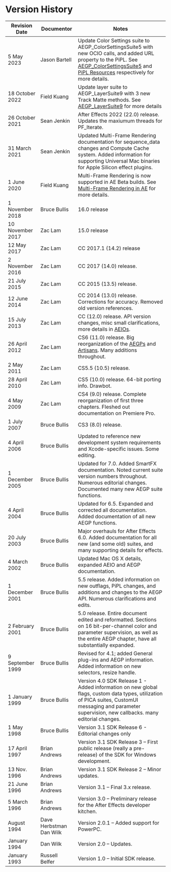 <a id="history"></a>

# Version History

| Revision Date    | Documentor              | Notes                                                                                                                                                                                                                                                                                                                 |
|------------------|-------------------------|-----------------------------------------------------------------------------------------------------------------------------------------------------------------------------------------------------------------------------------------------------------------------------------------------------------------------|
| 5 May 2023       | Jason Bartell           | Update Color Settings suite to AEGP_ColorSettingsSuite5 with new OCIO calls, and added URL property to the PiPL. See [AEGP_ColorSettingsSuite5](aegps/aegp-suites.md#aegps-aegp-suites-aegp-colorsettingssuite) and<br/>[PiPL Resources](intro/pipl-resources.md#intro-pipl-resources) respectively for more details. |
| 18 October 2022  | Field Kuang             | Update layer suite to AEGP_LayerSuite9 with 3 new Track Matte methods. See [AEGP_LayerSuite9](aegps/aegp-suites.md#aegps-aegp-suites-aegp-layersuite) for more details                                                                                                                                                |
| 26 October 2021  | Sean Jenkin             | After Effects 2022 (22.0) release. Updates the maxiumum threads for PF_Iterate.                                                                                                                                                                                                                                       |
| 31 March 2021    | Sean Jenkin             | Updated Multi-Frame Rendering documentation for sequence_data changes and Compute Cache system. Added information for supporting Universal Mac binaries for Apple Silicon effect plugins.                                                                                                                             |
| 1 June 2020      | Field Kuang             | Multi-Frame Rendering is now supported in AE Beta builds. See [Multi-Frame Rendering in AE](effect-details/multi-frame-rendering-in-ae.md#effect-details-multi-frame-rendering-in-ae) for more details.                                                                                                               |
| 1 November 2018  | Bruce Bullis            | 16.0 release                                                                                                                                                                                                                                                                                                          |
| 10 November 2017 | Zac Lam                 | 15.0 release                                                                                                                                                                                                                                                                                                          |
| 12 May 2017      | Zac Lam                 | CC 2017.1 (14.2) release                                                                                                                                                                                                                                                                                              |
| 2 November 2016  | Zac Lam                 | CC 2017 (14.0) release.                                                                                                                                                                                                                                                                                               |
| 21 July 2015     | Zac Lam                 | CC 2015 (13.5) release.                                                                                                                                                                                                                                                                                               |
| 12 June 2014     | Zac Lam                 | CC 2014 (13.0) release. Corrections for accuracy. Removed old version references.                                                                                                                                                                                                                                     |
| 15 July 2013     | Zac Lam                 | CC (12.0) release. API version changes, misc small clarifications, more details in [AEIOs](aeios/aeios.md#aeios-aeios).                                                                                                                                                                                               |
| 26 April 2012    | Zac Lam                 | CS6 (11.0) release. Big reorganization of the [AEGPs](aegps/aegps.md#aegps-aegps) and [Artisans](artisans/artisans.md#artisans-artisans). Many additions throughout.                                                                                                                                                  |
| 2 May 2011       | Zac Lam                 | CS5.5 (10.5) release.                                                                                                                                                                                                                                                                                                 |
| 28 April 2010    | Zac Lam                 | CS5 (10.0) release. 64-bit porting info. Drawbot.                                                                                                                                                                                                                                                                     |
| 4 May 2009       | Zac Lam                 | CS4 (9.0) release. Complete reorganization of first three chapters. Fleshed out documentation on Premiere Pro.                                                                                                                                                                                                        |
| 1 July 2007      | Bruce Bullis            | CS3 (8.0) release.                                                                                                                                                                                                                                                                                                    |
| 4 April 2006     | Bruce Bullis            | Updated to reference new development system requirements and Xcode-specific issues. Some editing.                                                                                                                                                                                                                     |
| 1 December 2005  | Bruce Bullis            | Updated for 7.0. Added SmartFX documentation. Noted current suite version numbers throughout. Numerous editorial changes. Documented many new AEGP suite functions.                                                                                                                                                   |
| 4 April 2004     | Bruce Bullis            | Updated for 6.5. Expanded and corrected all documentation. Added documentation of all new AEGP functions.                                                                                                                                                                                                             |
| 20 July 2003     | Bruce Bullis            | Major overhauls for After Effects 6.0. Added documentation for all new (and some old) suites, and many supporting details for effects.                                                                                                                                                                                |
| 4 March 2002     | Bruce Bullis            | Updated Mac OS X details, expanded AEIO and AEGP documentation.                                                                                                                                                                                                                                                       |
| 1 December 2001  | Bruce Bullis            | 5.5 release. Added information on new outflags, PiPL changes, and additions and changes to the AEGP API. Numerous clarifications and edits.                                                                                                                                                                           |
| 2 February 2001  | Bruce Bullis            | 5.0 release. Entire document edited and reformatted. Sections on 16 bit-per-channel color and parameter supervision, as well as the entire AEGP chapter, have all substantially expanded.                                                                                                                             |
| 9 September 1999 | Bruce Bullis            | Revised for 4.1; added General plug-ins and AEGP information. Added information on new selectors, resize handle.                                                                                                                                                                                                      |
| 1 January 1999   | Bruce Bullis            | Version 4.0 SDK Release 1 - Added information on new global flags, custom data types, utilization of PICA suites, CustomUI messaging and parameter supervision, new callbacks. many editorial changes.                                                                                                                |
| 1 May 1998       | Bruce Bullis            | Version 3.1 SDK Release 6 - Editorial changes only                                                                                                                                                                                                                                                                    |
| 17 April 1997    | Brian Andrews           | Version 3.1 SDK Release 3 – First public release (really a pre-release) of the SDK for Windows development.                                                                                                                                                                                                           |
| 13 Nov. 1996     | Brian Andrews           | Version 3.1 SDK Release 2 – Minor updates.                                                                                                                                                                                                                                                                            |
| 21 June 1996     | Brian Andrews           | Version 3.1 – Final 3.x release.                                                                                                                                                                                                                                                                                      |
| 5 March 1996     | Brian Andrews           | Version 3.0 – Preliminary release for the After Effects developer kitchen.                                                                                                                                                                                                                                            |
| August 1994      | Dave Herbstman Dan Wilk | Version 2.0.1 – Added support for PowerPC.                                                                                                                                                                                                                                                                            |
| January 1994     | Dan Wilk                | Version 2.0 – Updates.                                                                                                                                                                                                                                                                                                |
| January 1993     | Russell Belfer          | Version 1.0 – Initial SDK release.                                                                                                                                                                                                                                                                                    |

